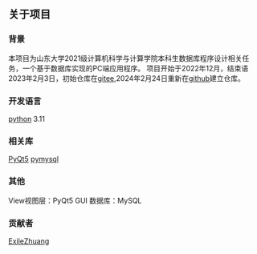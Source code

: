 ## 关于项目
### 背景
本项目为山东大学2021级计算机科学与计算学院本科生数据库程序设计相关任务，一个基于数据库实现的PC端应用程序。
项目开始于2022年12月，结束语2023年2月3日，初始仓库在[gitee](https://gitee.com),2024年2月24日重新在[github](https://github.com)建立仓库。
### 开发语言
[python](https://www.python.org) 3.11
### 相关库
[PyQt5](https://www.riverbankcomputing.com/static/Docs/PyQt5/)
[pymysql](https://github.com/PyMySQL/PyMySQL)
### 其他
View视图层：PyQt5 GUI
数据库：MySQL
### 贡献者
[ExileZhuang](https://github.com/ExileZhuang)
